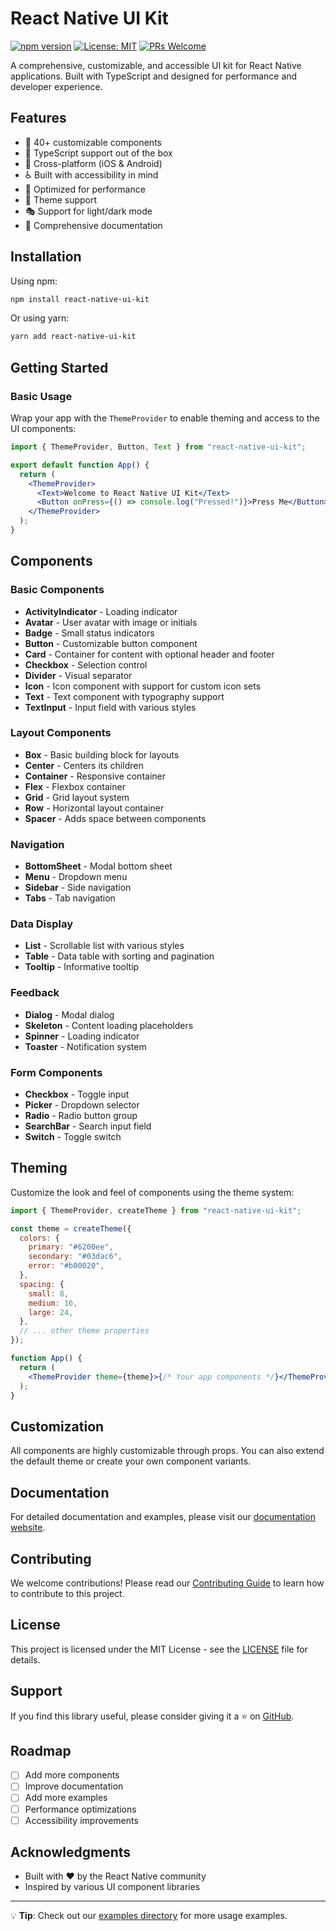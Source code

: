 # React Native UI Kit

[![npm version](https://img.shields.io/npm/v/react-native-ui-kit)](https://www.npmjs.com/package/react-native-ui-kit)
[![License: MIT](https://img.shields.io/badge/License-MIT-yellow.svg)](https://opensource.org/licenses/MIT)
[![PRs Welcome](https://img.shields.io/badge/PRs-welcome-brightgreen.svg)](http://makeapullrequest.com)

A comprehensive, customizable, and accessible UI kit for React Native applications. Built with TypeScript and designed for performance and developer experience.

## Features

- 🎨 40+ customizable components
- 🎯 TypeScript support out of the box
- 📱 Cross-platform (iOS & Android)
- ♿ Built with accessibility in mind
- 🚀 Optimized for performance
- 🔄 Theme support
- 🎭 Support for light/dark mode
- 📝 Comprehensive documentation

## Installation

Using npm:

```bash
npm install react-native-ui-kit
```

Or using yarn:

```bash
yarn add react-native-ui-kit
```

## Getting Started

### Basic Usage

Wrap your app with the `ThemeProvider` to enable theming and access to the UI components:

```jsx
import { ThemeProvider, Button, Text } from "react-native-ui-kit";

export default function App() {
  return (
    <ThemeProvider>
      <Text>Welcome to React Native UI Kit</Text>
      <Button onPress={() => console.log("Pressed!")}>Press Me</Button>
    </ThemeProvider>
  );
}
```

## Components

### Basic Components

- **ActivityIndicator** - Loading indicator
- **Avatar** - User avatar with image or initials
- **Badge** - Small status indicators
- **Button** - Customizable button component
- **Card** - Container for content with optional header and footer
- **Checkbox** - Selection control
- **Divider** - Visual separator
- **Icon** - Icon component with support for custom icon sets
- **Text** - Text component with typography support
- **TextInput** - Input field with various styles

### Layout Components

- **Box** - Basic building block for layouts
- **Center** - Centers its children
- **Container** - Responsive container
- **Flex** - Flexbox container
- **Grid** - Grid layout system
- **Row** - Horizontal layout container
- **Spacer** - Adds space between components

### Navigation

- **BottomSheet** - Modal bottom sheet
- **Menu** - Dropdown menu
- **Sidebar** - Side navigation
- **Tabs** - Tab navigation

### Data Display

- **List** - Scrollable list with various styles
- **Table** - Data table with sorting and pagination
- **Tooltip** - Informative tooltip

### Feedback

- **Dialog** - Modal dialog
- **Skeleton** - Content loading placeholders
- **Spinner** - Loading indicator
- **Toaster** - Notification system

### Form Components

- **Checkbox** - Toggle input
- **Picker** - Dropdown selector
- **Radio** - Radio button group
- **SearchBar** - Search input field
- **Switch** - Toggle switch

## Theming

Customize the look and feel of components using the theme system:

```jsx
import { ThemeProvider, createTheme } from "react-native-ui-kit";

const theme = createTheme({
  colors: {
    primary: "#6200ee",
    secondary: "#03dac6",
    error: "#b00020",
  },
  spacing: {
    small: 8,
    medium: 16,
    large: 24,
  },
  // ... other theme properties
});

function App() {
  return (
    <ThemeProvider theme={theme}>{/* Your app components */}</ThemeProvider>
  );
}
```

## Customization

All components are highly customizable through props. You can also extend the default theme or create your own component variants.

## Documentation

For detailed documentation and examples, please visit our [documentation website](#).

## Contributing

We welcome contributions! Please read our [Contributing Guide](CONTRIBUTING.md) to learn how to contribute to this project.

## License

This project is licensed under the MIT License - see the [LICENSE](LICENSE) file for details.

## Support

If you find this library useful, please consider giving it a ⭐️ on [GitHub](https://github.com/yourusername/react-native-ui-kit).

## Roadmap

- [ ] Add more components
- [ ] Improve documentation
- [ ] Add more examples
- [ ] Performance optimizations
- [ ] Accessibility improvements

## Acknowledgments

- Built with ❤️ by the React Native community
- Inspired by various UI component libraries

---

💡 **Tip**: Check out our [examples directory](/examples) for more usage examples.
